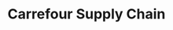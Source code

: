 ---
title: "Carrefour Supply Chain"
url: /salon-de-provence/carrefour-supply-chain/
shop: Großhandel
---
